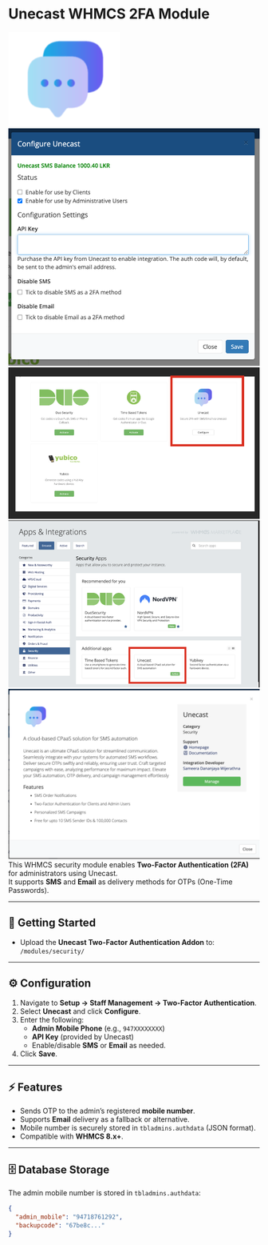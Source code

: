 # Unecast WHMCS 2FA Module
![alt text](image.png)
![alt text](image-1.png)
![alt text](image-2.png)
![alt text](image-3.png)
![alt text](image-4.png)
This WHMCS security module enables **Two-Factor Authentication (2FA)** for administrators using Unecast.  
It supports **SMS** and **Email** as delivery methods for OTPs (One-Time Passwords).

---
## 📂 Getting Started
- Upload the **Unecast Two-Factor Authentication Addon** to:   `/modules/security/`

---

## ⚙️ Configuration
1. Navigate to **Setup → Staff Management → Two-Factor Authentication**.
2. Select **Unecast** and click **Configure**.
3. Enter the following:
   - **Admin Mobile Phone** (e.g., `947XXXXXXXX`)
   - **API Key** (provided by Unecast)
   - Enable/disable **SMS** or **Email** as needed.
4. Click **Save**.

---
## ⚡ Features
- Sends OTP to the admin’s registered **mobile number**.
- Supports **Email** delivery as a fallback or alternative.
- Mobile number is securely stored in `tbladmins.authdata` (JSON format).
- Compatible with **WHMCS 8.x+**.


---

## 🗄️ Database Storage
The admin mobile number is stored in `tbladmins.authdata`:

```json
{
  "admin_mobile": "94718761292",
  "backupcode": "67be8c..."
}
